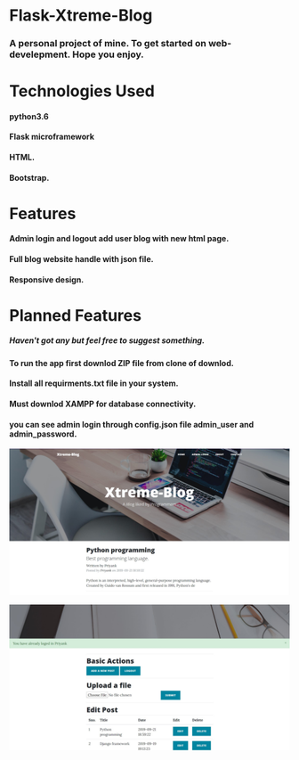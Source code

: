 # Flask-Xtreme-Blog

### A personal project of mine. To get started on web-develepment. Hope you enjoy.

# Technologies Used

#### python3.6
#### Flask microframework
#### HTML.
#### Bootstrap.

# Features
#### Admin login and logout add user blog with new html page.
#### Full blog website handle with json file.
#### Responsive design.
# Planned Features
##### Haven't got any but feel free to suggest something.

#### To run the app first downlod ZIP file from clone of downlod.
#### Install all requirments.txt file in your system.
#### Must downlod XAMPP for database connectivity.
#### you can see admin login through config.json file admin_user and admin_password.

![](https://github.com/PM00099/Flask-Xtreme-Blog/blob/master/pr_5.jpg)


![](https://github.com/PM00099/Flask-Xtreme-Blog/blob/master/pr_6.jpg)

